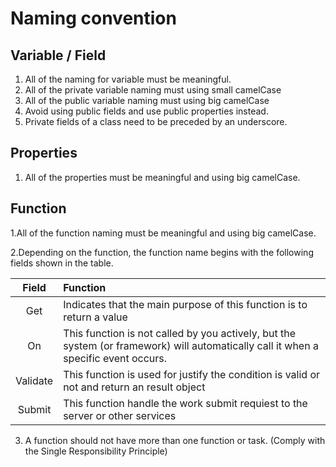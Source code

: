 # Naming convention
## Variable / Field
1. All of the naming for variable must be meaningful.
2. All of the private variable naming must using small camelCase
3. All of the public variable naming must using big camelCase
4. Avoid using public fields and use public properties instead.
5. Private fields of a class need to be preceded by an underscore.

## Properties
1. All of the properties must be meaningful and using big camelCase.

## Function
1.All of the function naming must be meaningful and using big camelCase.

2.Depending on the function, the function name begins with the following fields shown in the table. 

|Field|Function|
|:------:|:------|  
|Get|Indicates that the main purpose of this function is to return a value|
|On|This function is not called by you actively, but the system (or framework) will automatically call it when a specific event occurs.|
|Validate|This function is used for justify the condition is valid or not and return an result object|
|Submit|This function handle the work submit requiest to the server or other services|

3. A function should not have more than one function or task. (Comply with the Single Responsibility Principle)

